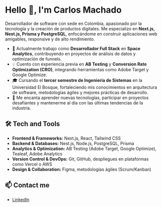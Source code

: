 # Hello 👋, I'm Carlos Machado
Desarrollador de software con sede en Colombia, apasionado por la tecnología y la creación de productos digitales. Me especializo en **Next.js, Nest.js, Prisma y PostgreSQL**, enfocándome en construir aplicaciones web amigables, responsive y de alto rendimiento.

- 🚀 Actualmente trabajo como **Desarrollador Full Stack** en **Space Analytics**, contribuyendo en proyectos de análisis de datos y optimización de funnels.
- 💡 Cuento con experiencia previa en **AB Testing** y **Conversion Rate Optimization (CRO)**, integrando herramientas como Adobe Target y Google Optimize.
- 🎓 Cursando el **tercer semestre de Ingeniería de Sistemas** en la Universidad El Bosque, fortaleciendo mis conocimientos en arquitectura de software, metodologías ágiles y mejores prácticas de desarrollo.
- 🌱 Me encanta aprender nuevas tecnologías, participar en proyectos desafiantes y mantenerme al día con las últimas tendencias de la industria.

## 🛠️ Tech and Tools
- **Frontend & Frameworks:** Next.js, React, Tailwind CSS  
- **Backend & Databases:** Nest.js, Node.js, PostgreSQL, Prisma  
- **Analytics & Optimization:** AB Testing (Adobe Target, Google Optimize), Tealeaf, Adobe Analytics  
- **Version Control & DevOps:** Git, GitHub, despliegues en plataformas como Vercel o AWS  
- **Design & Collaboration:** Figma, metodologías ágiles (Scrum/Kanban)

## :mailbox: Contact me
- [LinkedIn](https://bit.ly/3cP0iGN)
